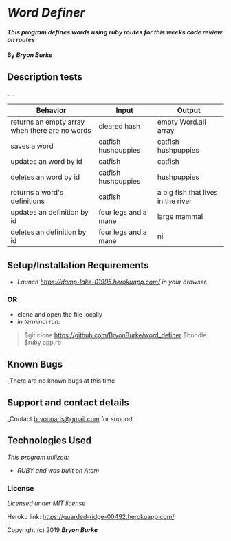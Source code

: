 
  # _Word Definer_

  #### _This program defines words using ruby routes for this weeks code review on routes_

  #### By _**Bryon Burke**_

  ## Description tests

  _ _

  |Behavior|Input|Output|
  |---|---|---|
  | returns an empty array when there are no words | cleared hash | empty Word.all array  |
  | saves a word  | catfish hushpuppies | catfish hushpuppies  |
  |  updates an word by id | catfish | catfish |
  | deletes an word by id  |  catfish hushpuppies | hushpuppies  |
  | returns a word's definitions  |  catfish  |  a big fish that lives in the river  | returns a list of all definitions | horse | four legs and a mane  slower than a car |
  | updates an definition by id | four legs and a mane | large mammal |
  | deletes an definition by id | four legs and a mane | nil |

  ## Setup/Installation Requirements

  * _Launch <https://damp-lake-01995.herokuapp.com/> in your browser._
  ### OR ###
  * clone and open the file locally
  * _in terminal run:_
  >$git clone https://github.com/BryonBurke/word_definer
  >$bundle
  >$ruby app.rb



  ## Known Bugs

  _There are no known bugs at this time

  ## Support and contact details

  _Contact bryonparis@gmail.com for support

  ## Technologies Used

  _This program utilized:_
  * _RUBY_
  _and was built on Atom_
  ### License

  *Licensed under MIT license*

  Heroku link:  https://guarded-ridge-00492.herokuapp.com/

  Copyright (c) 2019 **_Bryon Burke_**
